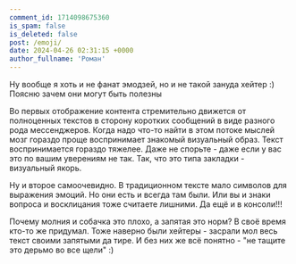 ```yaml
---
comment_id: 1714098675360
is_spam: false
is_deleted: false
post: /emoji/
date: 2024-04-26 02:31:15 +0000
author_fullname: 'Роман'
---
```


Ну вообще я хоть и не фанат эмодзей, но и не такой зануда хейтер :) Поясню зачем они могут быть полезны

Во первых отображение контента стремительно движется от полноценных текстов в сторону коротких сообщений в виде разного рода мессенджеров. Когда надо что-то найти в этом потоке мыслей мозг гораздо проще воспринимает знакомый визуальный образ. Текст воспринимается гораздо тяжелее. Даже не спорьте - даже если у вас это по вашим уверениям не так. Так, что это типа закладки - визуальный якорь.

Ну и второе самоочевидно. В традиционном тексте мало символов для выражения эмоций. Но они есть и всегда там были. Или вы и знаки вопроса и восклицания тоже считаете лишними. Да ещё и в консоли!!!

Почему молния и собачка это плохо, а запятая это норм? В своё время кто-то же придумал. Тоже наверно были хейтеры - засрали мол весь текст своими запятыми да тире. И без них же всё понятно - "не тащите это дерьмо во все щели" :)

 

 
